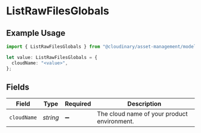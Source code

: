 # ListRawFilesGlobals

## Example Usage

```typescript
import { ListRawFilesGlobals } from "@cloudinary/asset-management/models/operations";

let value: ListRawFilesGlobals = {
  cloudName: "<value>",
};
```

## Fields

| Field                                       | Type                                        | Required                                    | Description                                 |
| ------------------------------------------- | ------------------------------------------- | ------------------------------------------- | ------------------------------------------- |
| `cloudName`                                 | *string*                                    | :heavy_minus_sign:                          | The cloud name of your product environment. |